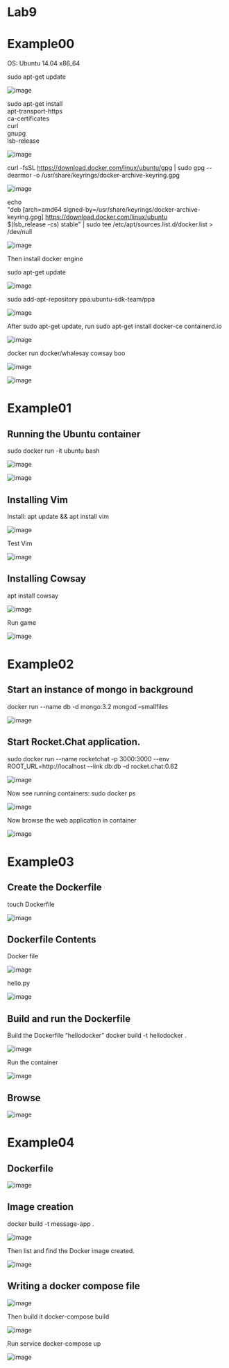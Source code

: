 # Lab9

# Example00

OS: Ubuntu 14.04 x86_64

sudo apt-get update

![image](https://user-images.githubusercontent.com/61073477/114331061-c562d680-9b75-11eb-8910-e5e126b9eab7.png)

sudo apt-get install \
    apt-transport-https \
    ca-certificates \
    curl \
    gnupg \
lsb-release

![image](https://user-images.githubusercontent.com/61073477/114331074-cac02100-9b75-11eb-8af6-7e444a03c3ff.png)

curl -fsSL https://download.docker.com/linux/ubuntu/gpg | sudo gpg --dearmor -o /usr/share/keyrings/docker-archive-keyring.gpg

![image](https://user-images.githubusercontent.com/61073477/114331083-d0b60200-9b75-11eb-81e8-6d7179f5b517.png)

echo \
  "deb [arch=amd64 signed-by=/usr/share/keyrings/docker-archive-keyring.gpg] https://download.docker.com/linux/ubuntu \
  $(lsb_release -cs) stable" | sudo tee /etc/apt/sources.list.d/docker.list > /dev/null

![image](https://user-images.githubusercontent.com/61073477/114331093-d875a680-9b75-11eb-8269-ca15f3c60a87.png)

Then install docker engine

sudo apt-get update

![image](https://user-images.githubusercontent.com/61073477/114331105-de6b8780-9b75-11eb-905c-f9d91160f4bb.png)

sudo add-apt-repository ppa:ubuntu-sdk-team/ppa

![image](https://user-images.githubusercontent.com/61073477/114331124-e6c3c280-9b75-11eb-8b6d-f21f95e36c4a.png)

After sudo apt-get update, run sudo apt-get install docker-ce containerd.io

![image](https://user-images.githubusercontent.com/61073477/114331131-ecb9a380-9b75-11eb-9f45-332be5966f47.png)

docker run docker/whalesay cowsay boo

![image](https://user-images.githubusercontent.com/61073477/114331138-f216ee00-9b75-11eb-84d0-ac445d0f58c4.png)

![image](https://user-images.githubusercontent.com/61073477/114331105-de6b8780-9b75-11eb-905c-f9d91160f4bb.png)

# Example01

## Running the Ubuntu container

sudo docker run -it ubuntu bash

![image](https://user-images.githubusercontent.com/61073477/114331151-fcd18300-9b75-11eb-8fd0-5a68ef430c8a.png)

![image](https://user-images.githubusercontent.com/61073477/114331105-de6b8780-9b75-11eb-905c-f9d91160f4bb.png)

## Installing Vim

Install:
apt update && apt install vim

![image](https://user-images.githubusercontent.com/61073477/114331181-0eb32600-9b76-11eb-9b96-6f1acbb76f72.png)

Test Vim

![image](https://user-images.githubusercontent.com/61073477/114331226-27234080-9b76-11eb-87b3-d933fc3d05d1.png)

## Installing Cowsay

apt install cowsay

![image](https://user-images.githubusercontent.com/61073477/114331235-2f7b7b80-9b76-11eb-96f2-6228712db8c3.png)

Run game

![image](https://user-images.githubusercontent.com/61073477/114331250-3609f300-9b76-11eb-9cf5-82db286a228a.png)


# Example02

## Start an instance of mongo in background

docker run --name db -d mongo:3.2 mongod –smallfiles

![image](https://user-images.githubusercontent.com/61073477/114331278-41f5b500-9b76-11eb-966d-9048c33277c7.png)

## Start Rocket.Chat application.

sudo docker run --name rocketchat -p 3000:3000 --env ROOT_URL=http://localhost --link db:db -d rocket.chat:0.62

![image](https://user-images.githubusercontent.com/61073477/114331294-4ae68680-9b76-11eb-90da-e67cc5ab6017.png)

Now see running containers: sudo docker ps

![image](https://user-images.githubusercontent.com/61073477/114331310-5043d100-9b76-11eb-8510-6f1f83e3da19.png)

Now browse the web application in container

![image](https://user-images.githubusercontent.com/61073477/114331320-55088500-9b76-11eb-93c1-7487da58f416.png)

# Example03

## Create the Dockerfile

touch Dockerfile

![image](https://user-images.githubusercontent.com/61073477/114331345-60f44700-9b76-11eb-8b1c-c92d426d96c9.png)

## Dockerfile Contents

Docker file

![image](https://user-images.githubusercontent.com/61073477/114331363-6b164580-9b76-11eb-9877-848e9e9263cf.png)

hello.py

![image](https://user-images.githubusercontent.com/61073477/114331383-736e8080-9b76-11eb-9b18-2a852d302903.png)

## Build and run the Dockerfile

Build the Dockerfile “hellodocker”
docker build -t hellodocker .

![image](https://user-images.githubusercontent.com/61073477/114331403-7ec1ac00-9b76-11eb-853f-1fa2ad707b02.png)

Run the container

![image](https://user-images.githubusercontent.com/61073477/114331413-84b78d00-9b76-11eb-8a93-05d86420fddd.png)

## Browse

![image](https://user-images.githubusercontent.com/61073477/114331434-8c773180-9b76-11eb-8820-3eab054a148c.png)


# Example04

## Dockerfile

![image](https://user-images.githubusercontent.com/61073477/114331450-95680300-9b76-11eb-9874-ba0e0004df03.png)

## Image creation

docker build -t message-app .

![image](https://user-images.githubusercontent.com/61073477/114331464-9dc03e00-9b76-11eb-9fe3-a0e5bd312516.png)

Then list and find the Docker image created.

![image](https://user-images.githubusercontent.com/61073477/114331474-a4e74c00-9b76-11eb-9da5-5f3a5e56e6d8.png)

## Writing a docker compose file

![image](https://user-images.githubusercontent.com/61073477/114331491-add81d80-9b76-11eb-9518-50c4bf2f3b12.png)

Then build it
docker-compose build

![image](https://user-images.githubusercontent.com/61073477/114331501-b4ff2b80-9b76-11eb-8598-4677d396478b.png)

Run service
docker-compose up

![image](https://user-images.githubusercontent.com/61073477/114331509-ba5c7600-9b76-11eb-97b6-e8dfe34a0682.png)
